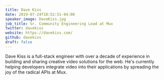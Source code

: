 ```yaml
---
title: Dave Kiss
date: 2019-07-24T18:52:51-04:00
speaker_image: DaveKiss.jpg
job_title: Sr. Community Engineering Lead at Mux
twitter: davekiss
website: https://davekiss.com/
github: davekiss
draft: false
---
```


Dave Kiss is a full-stack engineer with over a decade of experience in building and sharing creative video solutions for the web. He's currently helping developers integrate video into their applications by spreading the joy of the radical APIs at Mux.
